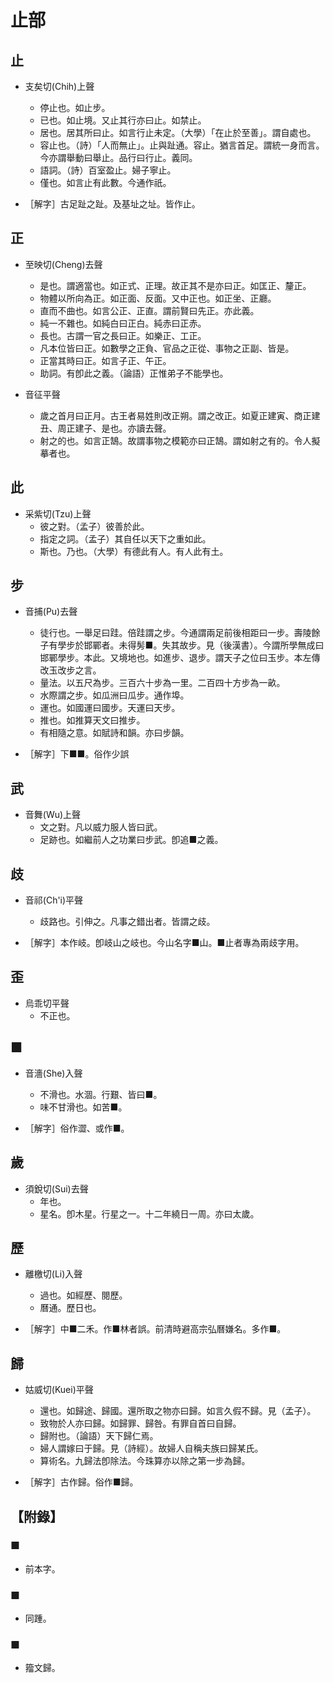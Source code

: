 # 止部

## 止

- 支矣切(Chih)上聲
    - 停止也。如止步。
    - 已也。如止境。又止其行亦曰止。如禁止。
    - 居也。居其所曰止。如言行止未定。（大學）「在止於至善」。謂自處也。
    - 容止也。（詩）「人而無止」。止與趾通。容止。猶言首足。謂統一身而言。今亦謂舉動曰舉止。品行曰行止。義同。
    - 語詞。（詩）百室盈止。婦子寧止。
    - 僅也。如言止有此數。今通作祇。

- ［解字］古足趾之趾。及基址之址。皆作止。

## 正

- 至映切(Cheng)去聲
    - 是也。謂適當也。如正式、正理。故正其不是亦曰正。如匡正、釐正。
    - 物體以所向為正。如正面、反面。又中正也。如正坐、正廳。
    - 直而不曲也。如言公正、正直。謂前賢曰先正。亦此義。
    - 純一不雜也。如純白曰正白。純赤曰正赤。
    - 長也。古謂一官之長曰正。如樂正、工正。
    - 凡本位皆曰正。如數學之正負、官品之正從、事物之正副、皆是。
    - 正當其時曰正。如言子正、午正。
    - 助詞。有卽此之義。（論語）正惟弟子不能學也。

- 音征平聲
    - 歲之首月曰正月。古王者易姓則改正朔。謂之改正。如夏正建寅、商正建丑、周正建子、是也。亦讀去聲。
    - 射之的也。如言正鵠。故謂事物之模範亦曰正鵠。謂如射之有的。令人擬摹者也。

## 此

- 采紫切(Tzu)上聲
    - 彼之對。（孟子）彼善於此。
    - 指定之詞。（孟子）其自任以天下之重如此。
    - 斯也。乃也。（大學）有德此有人。有人此有土。

## 步

- 音捕(Pu)去聲
    - 徒行也。一舉足曰跬。倍跬謂之步。今通謂兩足前後相距曰一步。壽陵餘子有學步於邯鄲者。未得髣■。失其故步。見（後漢書）。今謂所學無成曰邯鄲學步。本此。又境地也。如進步、退步。謂天子之位曰玉步。本左傳改玉改步之言。
    - 量法。以五尺為步。三百六十步為一里。二百四十方步為一畝。
    - 水際謂之步。如瓜洲曰瓜步。通作埠。
    - 運也。如國運曰國步。天運曰天步。
    - 推也。如推算天文曰推步。
    - 有相隨之意。如賦詩和韻。亦曰步韻。

- ［解字］下■■。俗作少誤

## 武

- 音舞(Wu)上聲
    - 文之對。凡以威力服人皆曰武。
    - 足跡也。如繼前人之功業曰步武。卽追■之義。

## 歧

- 音祁(Ch'i)平聲
    - 歧路也。引伸之。凡事之錯出者。皆謂之歧。

- ［解字］本作岐。卽岐山之岐也。今山名字■山。■止者專為兩歧字用。

## 歪

- 烏乖切平聲
    - 不正也。

## ■

- 音濇(She)入聲
    - 不滑也。水涸。行艱、皆曰■。
    - 味不甘滑也。如苦■。

- ［解字］俗作澀、或作■。

## 歲

- 須銳切(Sui)去聲
    - 年也。
    - 星名。卽木星。行星之一。十二年繞日一周。亦曰太歲。

## 歷

- 離檄切(Li)入聲
    - 過也。如經歷、閱歷。
    - 曆通。歷日也。

- ［解字］中■二禾。作■林者誤。前清時避高宗弘曆嫌名。多作■。

## 歸

- 姑威切(Kuei)平聲
    - 還也。如歸途、歸國。還所取之物亦曰歸。如言久假不歸。見（孟子）。
    - 致物於人亦曰歸。如歸罪、歸咎。有罪自首曰自歸。
    - 歸附也。（論語）天下歸仁焉。
    - 婦人謂嫁曰于歸。見（詩經）。故婦人自稱夫族曰歸某氏。
    - 算術名。九歸法卽除法。今珠算亦以除之第一步為歸。

- ［解字］古作歸。俗作■歸。

## 【附錄】

### ■
- 前本字。

### ■
- 同踵。

### ■
- 籀文歸。

